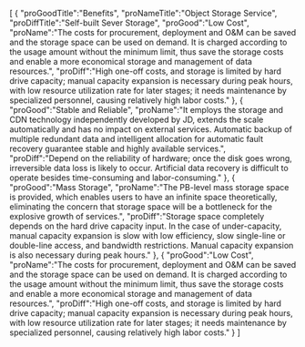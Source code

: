 [
	{
		"proGoodTitle":"Benefits",
		"proNameTitle":"Object Storage Service",
		"proDiffTitle":"Self-built Sever Storage",
		"proGood":"Low Cost",
		"proName":"The costs for procurement, deployment and O&M can be saved and the storage space can be used on demand. It is charged according to the usage amount without the minimum limit, thus save the storage costs and enable a more economical storage and management of data resources.",
		"proDiff":"High one-off costs, and storage is limited by hard drive capacity; manual capacity expansion is necessary during peak hours, with low resource utilization rate for later stages; it needs maintenance by specialized personnel, causing relatively high labor costs."
	},
	{
		"proGood":"Stable and Reliable",
		"proName":"It employs the storage and CDN technology independently developed by JD, extends the scale automatically and has no impact on external services. Automatic backup of multiple redundant data and intelligent allocation for automatic fault recovery guarantee stable and highly available services.",
		"proDiff":"Depend on the reliability of hardware; once the disk goes wrong, irreversible data loss is likely to occur. Artificial data recovery is difficult to operate besides time-consuming and labor-consuming."
	},
	{
		"proGood":"Mass Storage",
		"proName":"The PB-level mass storage space is provided, which enables users to have an infinite space theoretically, eliminating the concern that storage space will be a bottleneck for the explosive growth of services.",
		"proDiff":"Storage space completely depends on the hard drive capacity input. In the case of under-capacity, manual capacity expansion is slow with low efficiency, slow single-line or double-line access, and bandwidth restrictions. Manual capacity expansion is also necessary during peak hours."
	},
	{
		"proGood":"Low Cost",
		"proName":"The costs for procurement, deployment and O&M can be saved and the storage space can be used on demand. It is charged according to the usage amount without the minimum limit, thus save the storage costs and enable a more economical storage and management of data resources.",
		"proDiff":"High one-off costs, and storage is limited by hard drive capacity; manual capacity expansion is necessary during peak hours, with low resource utilization rate for later stages; it needs maintenance by specialized personnel, causing relatively high labor costs."
	}
]